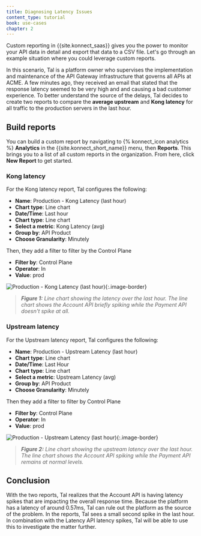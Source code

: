 ```yaml
---
title: Diagnosing Latency Issues
content_type: tutorial
book: use-cases
chapter: 2
---
```


Custom reporting in {{site.konnect_saas}} gives you the power to monitor your API data in detail and export that data to a CSV file. 
Let's go through an example situation where you could leverage custom reports.

In this scenario, Tal is a platform owner who supervises the implementation and maintenance of the API Gateway infrastructure that governs all APIs at ACME. A few minutes ago, they received an email that stated that the response latency seemed to be very high and and causing a bad customer experience. To better understand the source of the delays, Tal decides to create two reports to compare the **average upstream** and **Kong latency** for all traffic to the production servers in the last hour.

## Build reports 

You can build a custom report by navigating to {% konnect_icon analytics %} **Analytics** in the {{site.konnect_short_name}} menu, then **Reports**. This brings you to a list of all custom reports in the organization. From here, click **New Report** to get started.

### Kong latency

For the Kong latency report, Tal configures the following:

* **Name**: Production - Kong Latency (last hour)
* **Chart type**: Line chart
* **Date/Time**: Last hour
* **Chart type**: Line chart
* **Select a metric**: Kong Latency (avg)
* **Group by**: API Product
* **Choose Granularity**: Minutely

Then, they add a filter to filter by the Control Plane

* **Filter by**: Control Plane
* **Operator**: In
* **Value**: prod 


![Production - Kong Latency (last hour)](/assets/images/docs/konnect/custom-reports/latency/kong-latency.png){:.image-border}
> _**Figure 1:** Line chart showing the latency over the last hour. The line chart shows the Account API briefly spiking while the Payment API doesn't spike at all._


### Upstream latency

For the Upstream latency report, Tal configures the following:


* **Name**: Production - Upstream Latency (last hour)
* **Chart type**: Line chart
* **Date/Time**: Last Hour
* **Chart type**: Line chart
* **Select a metric**: Upstream Latency (avg)
* **Group by**: API Product
* **Choose Granularity**: Minutely

Then they add a filter to filter by Control Plane

* **Filter by**: Control Plane
* **Operator**: In
* **Value**: prod 


![Production - Upstream Latency (last hour)](/assets/images/docs/konnect/custom-reports/latency/upstream-latency.png){:.image-border}
> _**Figure 2:** Line chart showing the upstream latency over the last hour. The line chart shows the Account API spiking while the Payment API remains at normal levels._


## Conclusion

With the two reports, Tal realizes that the Account API is having latency spikes that are impacting the overall response time. Because the platform has a latency of around 0.57ms, Tal can rule out the platform as the source of the problem. In the reports, Tal sees a small second spike in the last hour. In combination with the Latency API latency spikes, Tal will be able to use this to investigate the matter further.